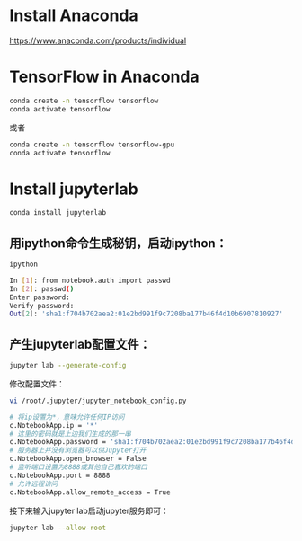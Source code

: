 # Install Anaconda
https://www.anaconda.com/products/individual

# TensorFlow in Anaconda
```sh
conda create -n tensorflow tensorflow
conda activate tensorflow
```
或者
```sh
conda create -n tensorflow tensorflow-gpu
conda activate tensorflow
```

# Install jupyterlab
```sh
conda install jupyterlab
```

## 用ipython命令生成秘钥，启动ipython：
```sh
ipython
```
```sh
In [1]: from notebook.auth import passwd
In [2]: passwd() 
Enter password: 
Verify password: 
Out[2]: 'sha1:f704b702aea2:01e2bd991f9c7208ba177b46f4d10b6907810927'
```

##  产生jupyterlab配置文件：
```sh
jupyter lab --generate-config
```

修改配置文件：
```sh
vi /root/.jupyter/jupyter_notebook_config.py

```
```sh
# 将ip设置为*，意味允许任何IP访问
c.NotebookApp.ip = '*'
# 这里的密码就是上边我们生成的那一串
c.NotebookApp.password = 'sha1:f704b702aea2:01e2bd991f9c7208ba177b46f4d10b6907810927' 
# 服务器上并没有浏览器可以供Jupyter打开 
c.NotebookApp.open_browser = False 
# 监听端口设置为8888或其他自己喜欢的端口 
c.NotebookApp.port = 8888
# 允许远程访问 
c.NotebookApp.allow_remote_access = True

```
接下来输入jupyter lab启动jupyter服务即可：
```sh
jupyter lab --allow-root
```
